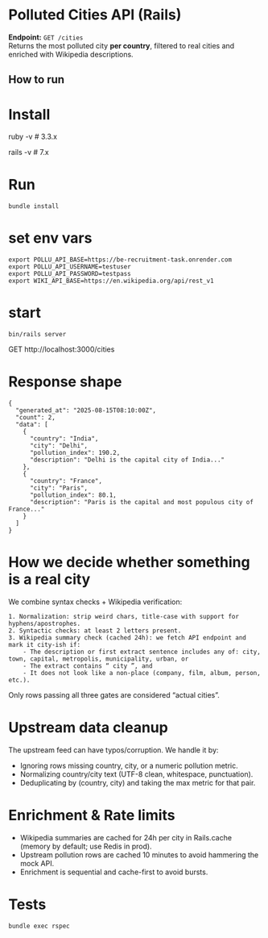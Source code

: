 # Polluted Cities API (Rails)

**Endpoint:** `GET /cities`  
Returns the most polluted city **per country**, filtered to real cities and enriched with Wikipedia descriptions.

## How to run

# Install
ruby -v  # 3.3.x

rails -v # 7.x

# Run
`bundle install`

# set env vars
```
export POLLU_API_BASE=https://be-recruitment-task.onrender.com
export POLLU_API_USERNAME=testuser
export POLLU_API_PASSWORD=testpass
export WIKI_API_BASE=https://en.wikipedia.org/api/rest_v1
```

# start
`bin/rails server`

GET http://localhost:3000/cities

# Response shape
```
{
  "generated_at": "2025-08-15T08:10:00Z",
  "count": 2,
  "data": [
    {
      "country": "India",
      "city": "Delhi",
      "pollution_index": 190.2,
      "description": "Delhi is the capital city of India..."
    },
    {
      "country": "France",
      "city": "Paris",
      "pollution_index": 80.1,
      "description": "Paris is the capital and most populous city of France..."
    }
  ]
}
```

# How we decide whether something is a real city
We combine syntax checks + Wikipedia verification:

    1. Normalization: strip weird chars, title-case with support for hyphens/apostrophes.
    2. Syntactic checks: at least 2 letters present.
    3. Wikipedia summary check (cached 24h): we fetch API endpoint and mark it city-ish if:
        - The description or first extract sentence includes any of: city, town, capital, metropolis, municipality, urban, or
        - The extract contains “ city ”, and
        - It does not look like a non-place (company, film, album, person, etc.).
Only rows passing all three gates are considered “actual cities”.

# Upstream data cleanup
The upstream feed can have typos/corruption. We handle it by:
- Ignoring rows missing country, city, or a numeric pollution metric.
- Normalizing country/city text (UTF-8 clean, whitespace, punctuation).
- Deduplicating by (country, city) and taking the max metric for that pair.

# Enrichment & Rate limits
- Wikipedia summaries are cached for 24h per city in Rails.cache (memory by default; use Redis in prod).
- Upstream pollution rows are cached 10 minutes to avoid hammering the mock API.
- Enrichment is sequential and cache-first to avoid bursts.

# Tests

```
bundle exec rspec
```
